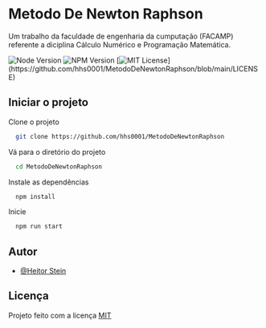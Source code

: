 
# Metodo De Newton Raphson

Um trabalho da faculdade de engenharia da cumputação (FACAMP) referente a diciplina Cálculo Numérico e Programação Matemática.


![Node Version](https://img.shields.io/badge/node-%3E%3D16.6.2-blue.svg)
![NPM Version](https://img.shields.io/badge/npm-%3E%3D7.20.3-blue.svg)
[![MIT License](https://img.shields.io/apm/l/atomic-design-ui.svg?)](https://github.com/hhs0001/MetodoDeNewtonRaphson/blob/main/LICENSE)

## Iniciar o projeto

Clone o projeto

```bash
  git clone https://github.com/hhs0001/MetodoDeNewtonRaphson
```

Vá para o diretório do projeto

```bash
  cd MetodoDeNewtonRaphson
```

Instale as dependências

```bash
  npm install
```

Inicie

```bash
  npm run start
```

  
## Autor

- [@Heitor Stein](https://github.com/hhs0001)

  
## Licença

Projeto feito com a licença [MIT](https://github.com/hhs0001/MetodoDeNewtonRaphson/blob/main/LICENSE)